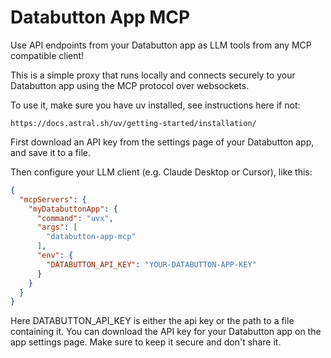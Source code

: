 # Databutton App MCP

Use API endpoints from your Databutton app as LLM tools from any MCP compatible client!

This is a simple proxy that runs locally and connects securely to your Databutton app
using the MCP protocol over websockets.

To use it, make sure you have uv installed, see instructions here if not:

    https://docs.astral.sh/uv/getting-started/installation/

First download an API key from the settings page of your Databutton app, and save it to a file.

Then configure your LLM client (e.g. Claude Desktop or Cursor), like this:

```json
{
  "mcpServers": {
    "myDatabuttonApp": {
      "command": "uvx",
      "args": [
        "databutton-app-mcp"
      ],
      "env": {
        "DATABUTTON_API_KEY": "YOUR-DATABUTTON-APP-KEY"
      }
    }
  }
}
```

Here DATABUTTON_API_KEY is either the api key or the path to a file containing it.
You can download the API key for your Databutton app on the app settings page.
Make sure to keep it secure and don't share it.
